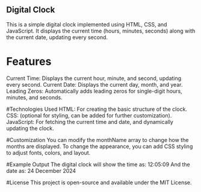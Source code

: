 ## Digital Clock
This is a simple digital clock implemented using HTML, CSS, and JavaScript. It displays the current time (hours, minutes, seconds) along with the current date, updating every second.

# Features
Current Time: Displays the current hour, minute, and second, updating every second.
Current Date: Displays the current day, month, and year.
Leading Zeros: Automatically adds leading zeros for single-digit hours, minutes, and seconds.

#Technologies Used
HTML: For creating the basic structure of the clock.
CSS: (optional for styling, can be added for further customization).
JavaScript: For fetching the current time and date, and dynamically updating the clock.

#Customization
You can modify the monthName array to change how the months are displayed.
To change the appearance, you can add CSS styling to adjust fonts, colors, and layout.

#Example Output
The digital clock will show the time as:
12:05:09
And the date as:
24 December 2024

#License
This project is open-source and available under the MIT License.
